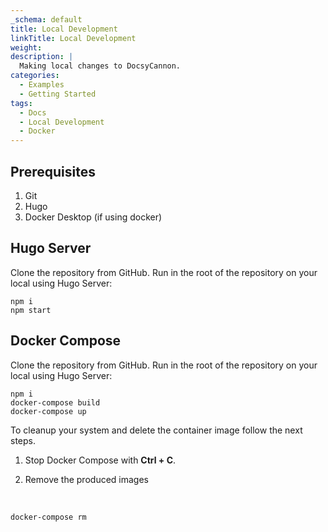 ```yaml
---
_schema: default
title: Local Development
linkTitle: Local Development
weight:
description: |
  Making local changes to DocsyCannon.
categories:
  - Examples
  - Getting Started
tags:
  - Docs
  - Local Development
  - Docker
---
```

## Prerequisites

1. Git
2. Hugo&nbsp;
3. Docker Desktop (if using docker)

## Hugo Server

Clone the repository from GitHub. Run in the root of the repository on your local using Hugo Server:

```console
npm i
npm start
```

## Docker Compose

Clone the repository from GitHub. Run in the root of the repository on your local using Hugo Server:

```console
npm i
docker-compose build
docker-compose up
```

To cleanup your system and delete the container image follow the next steps.

1. Stop Docker Compose with&nbsp;**Ctrl + C**.
2. Remove the produced images

   <div> </div>

```console
docker-compose rm
```